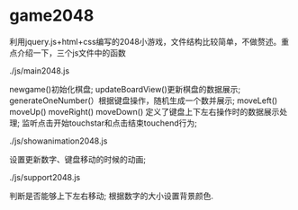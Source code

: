 # game2048
利用jquery.js+html+css编写的2048小游戏，文件结构比较简单，不做赘述。重点介绍一下，三个js文件中的函数

./js/main2048.js

newgame()初始化棋盘;
updateBoardView()更新棋盘的数据展示;
generateOneNumber(）根据键盘操作，随机生成一个数并展示;
moveLeft()  moveUp()  moveRight() moveDown() 定义了键盘上下左右操作时的数据展示处理;
监听点击开始touchstar和点击结束touchend行为;

./js/showanimation2048.js

设置更新数字、键盘移动的时候的动画;

./js/support2048.js

判断是否能够上下左右移动;
根据数字的大小设置背景颜色.

